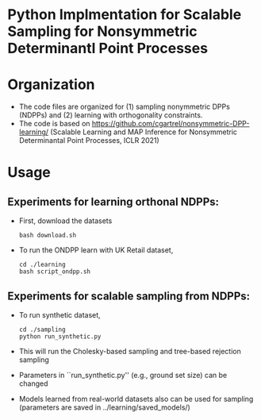 # Python Implmentation for Scalable Sampling for Nonsymmetric Determinantl Point Processes

# Organization
- The code files are organized for (1) sampling nonymmetric DPPs (NDPPs) and (2) learning with orthogonality constraints.
- The code is based on https://github.com/cgartrel/nonsymmetric-DPP-learning/ (Scalable Learning and MAP Inference for Nonsymmetric Determinantal Point Processes, ICLR 2021)

# Usage

## Experiments for learning orthonal NDPPs:

- First, download the datasets 
    ```
    bash download.sh
    ```

- To run the ONDPP learn with UK Retail dataset,
    ```
    cd ./learning
    bash script_ondpp.sh
    ```

## Experiments for scalable sampling from NDPPs:

- To run synthetic dataset, 
    ```
    cd ./sampling
    python run_synthetic.py
    ```

- This will run the Cholesky-based sampling and tree-based rejection sampling
- Parameters in ``run_synthetic.py'' (e.g., ground set size) can be changed 
- Models learned from real-world datasets also can be used for sampling (parameters are saved in ../learning/saved_models/)
